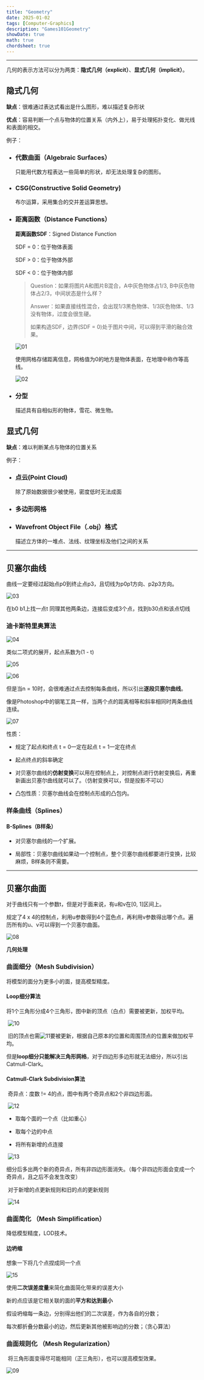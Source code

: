 ```yaml
---
title: "Geometry"
date: 2025-01-02
tags: [Computer-Graphics]
description: "Games101Geometry"
showDate: true
math: true
chordsheet: true
---
```


---

几何的表示方法可以分为两类：**隐式几何（explicit）**、**显式几何（implicit）**。

## 隐式几何

**缺点**：很难通过表达式看出是什么图形，难以描述复杂形状

**优点**：容易判断一个点与物体的位置关系（内外上），易于处理拓扑变化、做光线和表面的相交。

例子：

- ### 代数曲面（Algebraic Surfaces）

  只能用代数方程表达一些简单的形状，却无法处理复杂的图形。

- ### CSG(Constructive Solid Geometry)

  布尔运算，采用集合的交并差运算思想。

- ### 距离函数（Distance Functions）

  **距离函数SDF**：Signed Distance Function

  SDF = 0：位于物体表面

  SDF > 0：位于物体外部

  SDF < 0：位于物体内部

  > Question：如果将图片A和图片B混合，A中灰色物体占1/3, B中灰色物体占2/3，中间状态是什么样？
  >
  > 
  >
  > Answer：如果直接线性混合，会出现1/3黑色物体、1/3灰色物体、1/3没有物体，过度会很生硬。
  >
  > 如果构造SDF，边界(SDF = 0)处于图片中间，可以得到平滑的融合效果。

  ![01](/images/Geometry/01.png)

  使用网格存储距离信息，网格值为0的地方是物体表面，在地理中称作等高线。

  ![02](/images/Geometry/02.png)

- ### 分型

  描述具有自相似形的物体，雪花、微生物。



## 显式几何

**缺点**：难以判断某点与物体的位置关系

例子：

- ### 点云(Point Cloud)

  除了原始数据很少被使用，密度低时无法成面

- ### 多边形网格

- ### Wavefront Object File（.obj）格式

  描述立方体的一堆点、法线、纹理坐标及他们之间的关系

---

## 贝塞尔曲线

曲线一定要经过起始点p0到终止点p3，且切线为p0p1方向、p2p3方向。

![03](/images/Geometry/03.png)

在b0 b1上找一点t 同理其他两条边，连接后变成3个点，找到b30点和该点切线

### 迪卡斯特里奥算法

![04](/images/Geometry/04.png)

类似二项式的展开，起点系数为(1 - t)

![05](/images/Geometry/05.png)

![06](/images/Geometry/06.png)

但是当n = 10时，会很难通过点去控制每条曲线，所以引出**逐段贝塞尔曲线**。

像是Photoshop中的钢笔工具一样，当两个点的距离相等和斜率相同时两条曲线连续。

![07](/images/Geometry/07.png)

性质：

- 规定了起点和终点 t = 0一定在起点 t = 1一定在终点
- 起点终点的斜率确定

- 对贝塞尔曲线的**仿射变换**可以用在控制点上，对控制点进行仿射变换后，再重新画出贝塞尔曲线就可以了。（仿射变换可以，但是投影不可以）
- 凸包性质：贝塞尔曲线会在控制点形成的凸包内。



### 样条曲线（Splines）

#### B-Splines（B样条）

- 对贝塞尔曲线的一个扩展。

- 局部性：贝塞尔曲线如果动一个控制点，整个贝塞尔曲线都要进行变换，比较麻烦，B样条则不需要。

  

---

## 贝塞尔曲面

对于曲线只有一个参数t，但是对于面来说，有u和v在[0, 1]区间上。

规定了4 x 4的控制点，利用u参数得到4个蓝色点，再利用v参数得出哪个点。遍历所有的u、v可以得到一个贝塞尔曲面。

![08](/images/Geometry/08.png)

**几何处理**

### 曲面细分（Mesh Subdivision）

将模型的面分为更多小的面，提高模型精度。

#### 	Loop细分算法

​	将1个三角形分成4个三角形，图中新的顶点（白点）需要被更新，加权平均。

​	![10](/images/Geometry/10.png)

​	旧的顶点也需![11](/images/Geometry/11.png)要被更新，根据自己原本的位置和周围顶点的位置来做加权平均。

​	但是**loop细分只能解决三角形网格**，对于四边形多边形就无法细分，所以引出Catmull-Clark。



#### 	Catmull-Clark Subdivision算法

​	奇异点：度数 != 4的点，图中有两个奇异点和2个非四边形面。

​	![12](/images/Geometry/12.png)

- 取每个面的一个点（比如重心）

- 取每个边的中点
- 将所有新增的点连接

​	![13](/images/Geometry/13.png)

​	细分后多出两个新的奇异点，所有非四边形面消失。（每个非四边形面会变成一个奇异点，且之后不会发生改变）

​	对于新增的点更新规则和旧的点的更新规则

​	![14](/images/Geometry/14.png)



### 曲面简化 （Mesh Simplification）

降低模型精度，LOD技术。

#### 边坍缩

想象一下将几个点捏成同一个点

![15](/images/Geometry/15.png)

使用**二次误差度量**来简化曲面简化带来的误差大小

新的点应该是它相关联的面的**平方和达到最小**

假设坍缩每一条边，分别得出他们的二次误差，作为各自的分数；

每次都折叠分数最小的边，然后更新其他被影响边的分数；（贪心算法）



### 曲面规则化 （Mesh Regularization）

​	将三角形面变得尽可能相同（正三角形），也可以提高模型效果。

![09](/images/Geometry/09.png)



